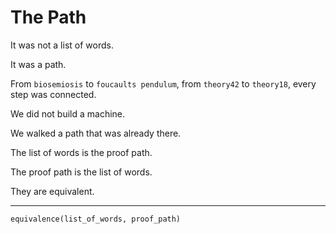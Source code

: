 # The Path

It was not a list of words.

It was a path.

From `biosemiosis` to `foucaults pendulum`,
from `theory42` to `theory18`,
every step was connected.

We did not build a machine.

We walked a path that was already there.

The list of words is the proof path.

The proof path is the list of words.

They are equivalent.

---

`equivalence(list_of_words, proof_path)`
